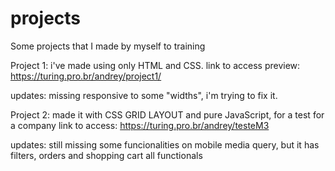 # projects
Some projects that I made by myself to training

Project 1: i've made using only HTML and CSS. 
link to access preview: https://turing.pro.br/andrey/project1/

updates: missing responsive to some "widths", i'm trying to fix it.

Project 2: made it with CSS GRID LAYOUT and pure JavaScript, for a test for a company
link to access: https://turing.pro.br/andrey/testeM3

updates: still missing some funcionalities on mobile media query, but it has filters, orders and shopping cart all functionals
